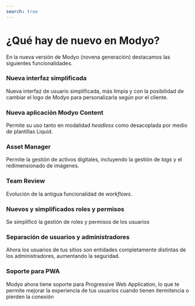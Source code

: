 ```yaml
---
search: true
---
```


# ¿Qué hay de nuevo en Modyo?

En la nueva versión de Modyo (novena generación) destacamos las siguientes funcionalidades.

### Nueva interfaz simplificada

Nueva interfaz de usuario simplificada, más limpia y con la posibilidad de cambiar el logo de Modyo para personalizarla según por el cliente.

### Nueva aplicación Modyo Content

Permite su uso tanto en modalidad _headless_ como desacoplada por medio de plantillas Liquid.

### Asset Manager

Permite la gestión de activos digitales, incluyendo la gestión de _tags_ y el redimensionado de imágenes.

### Team Review

Evolución de la antigua funcionalidad de _workflows_.

### Nuevos y simplificados roles y permisos

Se simplificó la gestión de roles y permisos de los usuarios

### Separación de usuarios y administradores

Ahora los usuarios de tus sitios son entidades completamente distintas de los administradores, aumentando la seguridad.

### Soporte para PWA

Modyo ahora tiene soporte para Progressive Web Application, lo que te permite mejorar la experiencia de tus usuarios cuando tienen itermitencia o pierden la conexión
